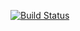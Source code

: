 [![Build Status](https://travis-ci.org/ucgmsim/qcore.svg?branch=master)](https://travis-ci.org/ucgmsim/qcore)


